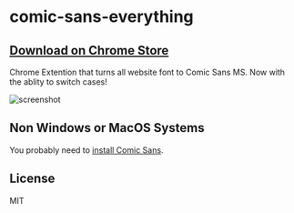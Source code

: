 # comic-sans-everything

## [Download on Chrome Store](https://chrome.google.com/webstore/detail/comic-sans-everything/oaehjhfpohkdjkpcdbblepomnflojfli)

Chrome Extention that turns all website font to Comic Sans MS. Now with the ablity to switch cases!

![screenshot](https://user-images.githubusercontent.com/6139501/29202148-f53b7fb0-7e19-11e7-903e-80b6a916e279.gif)

## Non Windows or MacOS Systems

You probably need to [install Comic Sans](http://www.howtogeek.com/howto/15495/add-microsoft-core-fonts-to-ubuntu/).


## License

MIT
